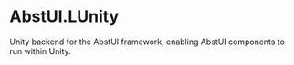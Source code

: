 # AbstUI.LUnity

Unity backend for the AbstUI framework, enabling AbstUI components to run within Unity.
